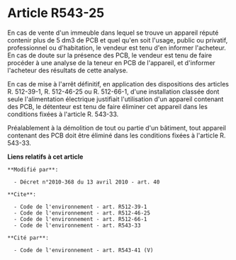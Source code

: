 # Article R543-25

En cas de vente d'un immeuble dans lequel se trouve un appareil réputé contenir plus de 5 dm3 de PCB et quel qu'en soit
l'usage, public ou privatif, professionnel ou d'habitation, le vendeur est tenu d'en informer l'acheteur. En cas de doute sur
la présence des PCB, le vendeur est tenu de faire procéder à une analyse de la teneur en PCB de l'appareil, et d'informer
l'acheteur des résultats de cette analyse. 

En cas de mise à l'arrêt définitif, en application des dispositions des articles R. 512-39-1, R. 512-46-25 ou R. 512-66-1,
d'une installation classée dont seule l'alimentation électrique justifiait l'utilisation d'un appareil contenant des PCB, le
détenteur est tenu de faire éliminer cet appareil dans les conditions fixées à l'article R. 543-33.

Préalablement à la démolition de tout ou partie d'un bâtiment, tout appareil contenant des PCB doit être éliminé dans les
conditions fixées à l'article R. 543-33.

**Liens relatifs à cet article**

	**Modifié par**:

	  - Décret n°2010-368 du 13 avril 2010 - art. 40

	**Cite**:

	  - Code de l'environnement - art. R512-39-1
	  - Code de l'environnement - art. R512-46-25
	  - Code de l'environnement - art. R512-66-1
	  - Code de l'environnement - art. R543-33

	**Cité par**:

	  - Code de l'environnement - art. R543-41 (V)
